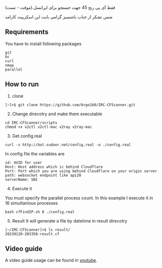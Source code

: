 فقط آی پی رنج 45 جهت جستجو برای ایرانسل.(موقت - تست)

ضمن تشکر از جناب باشسیز گرامی بابت این اسکریپت کارامد

## Requirements
You have to install following packages
```
git
bc
curl
nmap
parallel
```

## How to run
1. clone

```shell
[~]>$ git clone https://github.com/Argo160/IRC-CFScanner.git
```

2. Change direcotry and make them executable

```shell
cd IRC-CFScanner/scripts
chmod +x v2ctl v2ctl-mac v2ray v2ray-mac
```

3. Get config.real

```shell
curl -s http://bot.sudoer.net/config.real -o ./config.real
```

In config file the variables are
```shell
id: UUID for user
Host: Host address which ic behind Cloudflare
Port: Port which you are using behind Cloudflare on your origin server
path: websocket endpoint like api20
serverName: SNI
```

4. Execute it

You must specify the parallel process count. In this example I execute it in 16 simultanious processes

```shell
bash cfFindIP.sh 8 ./config.real
```

5. Result
It will generate a file by datetime in result direcotry

```shell
[~/IRC-CFScanner]>$ ls result/
20230120-203358-result.cf
```

## Video guide
A video guide usage can be found in [youtube](https://youtu.be/xzuMnxEw97U "youtube").
